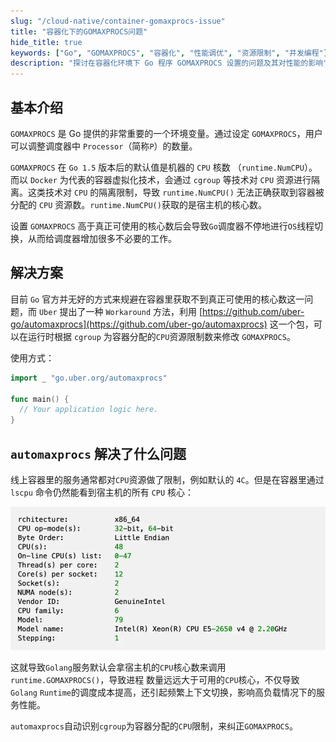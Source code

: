 ```yaml
---
slug: "/cloud-native/container-gomaxprocs-issue"
title: "容器化下的GOMAXPROCS问题"
hide_title: true
keywords: ["Go", "GOMAXPROCS", "容器化", "性能调优", "资源限制", "并发编程"]
description: "探讨在容器化环境下 Go 程序 GOMAXPROCS 设置的问题及其对性能的影响"
---
```


## 基本介绍

`GOMAXPROCS` 是 Go 提供的非常重要的一个环境变量。通过设定 `GOMAXPROCS`，用户可以调整调度器中 `Processor`（简称`P`）的数量。

`GOMAXPROCS` 在 `Go 1.5` 版本后的默认值是机器的 `CPU` 核数 （`runtime.NumCPU`）。而以 `Docker` 为代表的容器虚拟化技术，会通过 `cgroup` 等技术对 `CPU` 资源进行隔离。这类技术对 `CPU` 的隔离限制，导致 `runtime.NumCPU()` 无法正确获取到容器被分配的 `CPU` 资源数。`runtime.NumCPU()`获取的是宿主机的核心数。

设置 `GOMAXPROCS` 高于真正可使用的核心数后会导致`Go`调度器不停地进行`OS`线程切换，从而给调度器增加很多不必要的工作。

## 解决方案

目前 `Go` 官方并无好的方式来规避在容器里获取不到真正可使用的核心数这一问题，而 `Uber` 提出了一种 `Workaround` 方法，利用 [https://github.com/uber-go/automaxprocs](https://github.com/uber-go/automaxprocs) 这一个包，可以在运行时根据 `cgroup` 为容器分配的`CPU`资源限制数来修改 `GOMAXPROCS`。

使用方式：

```go
import _ "go.uber.org/automaxprocs"

func main() {
  // Your application logic here.
}
```

## `automaxprocs` 解决了什么问题

线上容器里的服务通常都对`CPU`资源做了限制，例如默认的 `4C`。但是在容器里通过 `lscpu` 命令仍然能看到宿主机的所有 `CPU` 核心：

![](/attachments/95c4e8faeaf64218803c57f31dae1f3f.png)

  
这就导致`Golang`服务默认会拿宿主机的`CPU`核心数来调用 `runtime.GOMAXPROCS()`，导致进程 数量远远大于可用的`CPU`核心，不仅导致`Golang` `Runtime`的调度成本提高，还引起频繁上下文切换，影响高负载情况下的服务性能。

`automaxprocs`自动识别`cgroup`为容器分配的`CPU`限制，来纠正`GOMAXPROCS`。  
  

